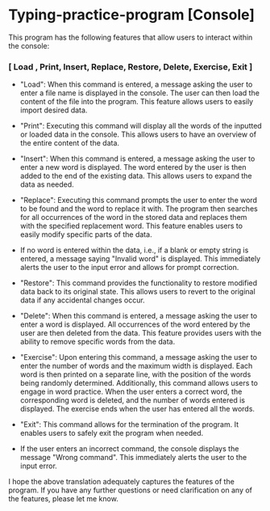 # Typing-practice-program [Console]

This program has the following features that allow users to interact within the console:
### [ Load , Print, Insert, Replace, Restore, Delete, Exercise, Exit ]
- "Load": When this command is entered, a message asking the user to enter a file name is displayed in the console. The user can then load the content of the file into the program. This feature allows users to easily import desired data.

- "Print": Executing this command will display all the words of the inputted or loaded data in the console. This allows users to have an overview of the entire content of the data.

- "Insert": When this command is entered, a message asking the user to enter a new word is displayed. The word entered by the user is then added to the end of the existing data. This allows users to expand the data as needed.

- "Replace": Executing this command prompts the user to enter the word to be found and the word to replace it with. The program then searches for all occurrences of the word in the stored data and replaces them with the specified replacement word. This feature enables users to easily modify specific parts of the data.

- If no word is entered within the data, i.e., if a blank or empty string is entered, a message saying "Invalid word" is displayed. This immediately alerts the user to the input error and allows for prompt correction.

- "Restore": This command provides the functionality to restore modified data back to its original state. This allows users to revert to the original data if any accidental changes occur.

- "Delete": When this command is entered, a message asking the user to enter a word is displayed. All occurrences of the word entered by the user are then deleted from the data. This feature provides users with the ability to remove specific words from the data.

- "Exercise": Upon entering this command, a message asking the user to enter the number of words and the maximum width is displayed. Each word is then printed on a separate line, with the position of the words being randomly determined. Additionally, this command allows users to engage in word practice. When the user enters a correct word, the corresponding word is deleted, and the number of words entered is displayed. The exercise ends when the user has entered all the words.

- "Exit": This command allows for the termination of the program. It enables users to safely exit the program when needed.

- If the user enters an incorrect command, the console displays the message "Wrong command". This immediately alerts the user to the input error.

I hope the above translation adequately captures the features of the program. If you have any further questions or need clarification on any of the features, please let me know.
